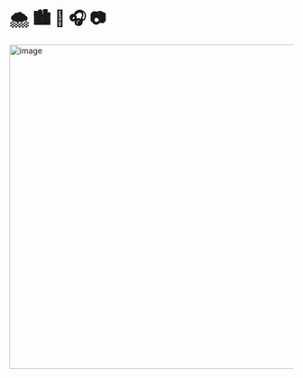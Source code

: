 # 🌨️ 🏙️ 🍵 🎧 📷

<img width="575" alt="image" src="https://github.com/haowens/haowens/assets/69762131/88d6f8eb-7bab-4b40-acff-86f725473e69">


<!--
**haowens/haowens** is a ✨ _special_ ✨ repository because its `README.md` (this file) appears on your GitHub profile.

Here are some ideas to get you started:

- 🔭 I’m currently working on ...
- 🌱 I’m currently learning ...
- 👯 I’m looking to collaborate on ...
- 🤔 I’m looking for help with ...
- 💬 Ask me about ...
- 📫 How to reach me: ...
- 😄 Pronouns: ...
- ⚡ Fun fact: ...
-->
